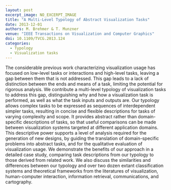 ```yaml
---
layout: post
excerpt_image: NO_EXCERPT_IMAGE
title: "A Multi-Level Typology of Abstract Visualization Tasks"
date: 2013-12-01
authors: M. Brehmer & T. Munzner
venue: "IEEE Transactions on Visualization and Computer Graphics"
doi: 10.1109/TVCG.2013.124
categories:
  - Typology
  - Visualization tasks
---
```

The considerable previous work characterizing visualization usage has focused on low-level tasks or interactions and high-level tasks, leaving a gap between them that is not addressed. This gap leads to a lack of distinction between the ends and means of a task, limiting the potential for rigorous analysis. We contribute a multi-level typology of visualization tasks to address this gap, distinguishing why and how a visualization task is performed, as well as what the task inputs and outputs are. Our typology allows complex tasks to be expressed as sequences of interdependent simpler tasks, resulting in concise and flexible descriptions for tasks of varying complexity and scope. It provides abstract rather than domain-specific descriptions of tasks, so that useful comparisons can be made between visualization systems targeted at different application domains. This descriptive power supports a level of analysis required for the generation of new designs, by guiding the translation of domain-specific problems into abstract tasks, and for the qualitative evaluation of visualization usage. We demonstrate the benefits of our approach in a detailed case study, comparing task descriptions from our typology to those derived from related work. We also discuss the similarities and differences between our typology and over two dozen extant classification systems and theoretical frameworks from the literatures of visualization, human-computer interaction, information retrieval, communications, and cartography.
